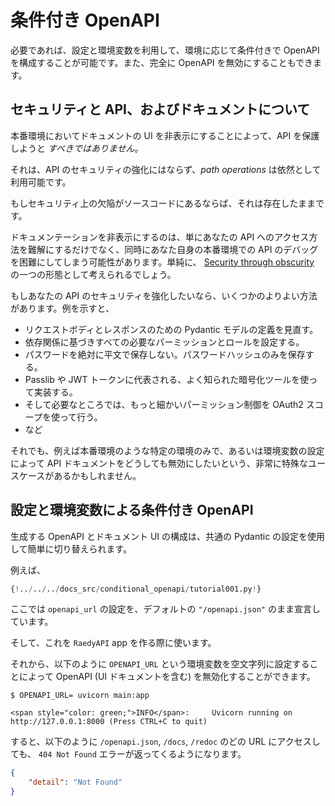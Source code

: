# 条件付き OpenAPI

必要であれば、設定と環境変数を利用して、環境に応じて条件付きで OpenAPI を構成することが可能です。また、完全に OpenAPI を無効にすることもできます。

## セキュリティと API、およびドキュメントについて

本番環境においてドキュメントの UI を非表示にすることによって、API を保護しようと _すべきではありません_。

それは、API のセキュリティの強化にはならず、_path operations_ は依然として利用可能です。

もしセキュリティ上の欠陥がソースコードにあるならば、それは存在したままです。

ドキュメンテーションを非表示にするのは、単にあなたの API へのアクセス方法を難解にするだけでなく、同時にあなた自身の本番環境での API のデバッグを困難にしてしまう可能性があります。単純に、 <a href="https://en.wikipedia.org/wiki/Security_through_obscurity" class="external-link" target="_blank">Security through obscurity</a> の一つの形態として考えられるでしょう。

もしあなたの API のセキュリティを強化したいなら、いくつかのよりよい方法があります。例を示すと、

- リクエストボディとレスポンスのための Pydantic モデルの定義を見直す。
- 依存関係に基づきすべての必要なパーミッションとロールを設定する。
- パスワードを絶対に平文で保存しない。パスワードハッシュのみを保存する。
- Passlib や JWT トークンに代表される、よく知られた暗号化ツールを使って実装する。
- そして必要なところでは、もっと細かいパーミッション制御を OAuth2 スコープを使って行う。
- など

それでも、例えば本番環境のような特定の環境のみで、あるいは環境変数の設定によって API ドキュメントをどうしても無効にしたいという、非常に特殊なユースケースがあるかもしれません。

## 設定と環境変数による条件付き OpenAPI

生成する OpenAPI とドキュメント UI の構成は、共通の Pydantic の設定を使用して簡単に切り替えられます。

例えば、

```Python hl_lines="6  11"
{!../../../docs_src/conditional_openapi/tutorial001.py!}
```

ここでは `openapi_url` の設定を、デフォルトの `"/openapi.json"` のまま宣言しています。

そして、これを `RaedyAPI` app を作る際に使います。

それから、以下のように `OPENAPI_URL` という環境変数を空文字列に設定することによって OpenAPI (UI ドキュメントを含む) を無効化することができます。

<div class="termy">

```console
$ OPENAPI_URL= uvicorn main:app

<span style="color: green;">INFO</span>:     Uvicorn running on http://127.0.0.1:8000 (Press CTRL+C to quit)
```

</div>

すると、以下のように `/openapi.json`, `/docs`, `/redoc` のどの URL にアクセスしても、 `404 Not Found` エラーが返ってくるようになります。

```JSON
{
    "detail": "Not Found"
}
```
